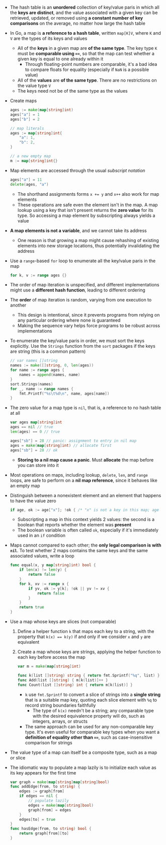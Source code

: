 - The hash table is an **unordered** collection of key/value paris in which all the **keys are distinct**, and the value associated with a given key can be retrieved, updated, or removed using **a constant number of key comparisons** on the average, no matter how large the hash table
- In Go, a map is **a reference to a hash table**, written `map[K]V`, where `K` and `V` are the types of its keys and values
    - All of the **keys** in a given map are **of the same type**. The key type `K` must be **comparable using `==`**, so that the map can test whether a given key is equal to one already within it
        - Through floating-point numbers are comparable, it's a bad idea to compare floats for equality (especially if `NaN` is a possible value)
    - All of the **values** are **of the same type**. There are no restrictions on the value type `V`
    - The keys need not be of the same type as the values
- Create maps

    ```go
    ages := make(map[string]int)
    ages["a"] = 1
    ages["b"] = 2

    // map literals
    ages := map[string]int{
        "a": 1,
        "b": 2,
    }

    // a new empty map
    m := map[string]int{}
    ```

- Map elements are accessed through the usual *subscript notation*

    ```go
    ages["a"] = 11
    delete(ages, "a")
    ```

    - The shorthand assignments forms `x += y` and `x++` also work for map elements
    - These operations are safe even the element isn't in the map. A map lookup using a key that isn't present returns the **zero value** for its type. So accessing a map element by subscripting always yields a value
- **A map elements is not a variable**, and we cannot take its address
    - One reason is that growing a map might cause rehashing of existing elements into new storage locations, thus potentially invalidating the address
- Use a `range`-based `for` loop to enumerate all the key/value paris in the map

    ```go
    for k, v := range ages {}
    ```

- The order of map iteration is unspecified, and different implementations might use a **different hash function**, leading to different ordering
- The **order** of map iteration is random, varying from one execution to another
    - This design is intentional, since it prevents programs from relying on any particular ordering where none is guaranteed
    - Making the sequence vary helps force programs to be robust across implementations
- To enumerate the key/value paris in order, we must sort the keys explicitly. Use the `Strings` function from the `sort` packages if the keys are string (this is a common pattern)

    ```go
    // var names []string
    names := make([]string, 0, len(ages))
    for name := range ages {
        names = append(names, name)
    }
    sort.Strings(names)
    for _, name := range names {
        fmt.Printf("%s\t%d\n", name, ages[name])
    }
    ```

- The zero value for a map type is `nil`, that is, a reference to no hash table at all

    ```go
    var ages map[string]int
    ages == nil // true
    len(ages) == 0 // true

    ages["sb"] = 28 // panic: assignment to entry in nil map
    ages = make(map[string]int) // allocate first
    ages["sb"] = 28 // ok
    ```

    - **Storing to a nil map cause a panic**. Must **allocate** the map before you can store into it
- Most operations on maps, including lookup, `delete`, `len`, and `range` loops, are safe to perform on a **nil map reference**, since it behaves like an empty map
- Distinguish between a nonexistent element and an element that happens to have the value zero

    ```go
    if age, ok := age["x"]; !ok { /* "x" is not a key in this map; age == 0 */ }
    ```

    - Subscripting a map in this context yields 2 values: the second is a boolean that reports whether the element was **present**
    - The boolean variable is often called `ok`, especially if it's immediately used in an `if` condition
- Maps cannot compared to each other; the **only legal comparison is with `nil`**. To test whether 2 maps contains the same keys and the same associated values, write a loop

    ```go
    func equal(x, y map[string]int) bool {
        if len(x) != len(y) {
            return false
        }
        for k, xv := range x {
            if yv, ok := y[k]; !ok || yv != xv {
                return false
            }
        }
        return true
    }
    ```

- Use a map whose keys are slices (not comparable)
   1. Define a helper function `k` that maps each key to a string, with the property that `k(x) == k(y)` if and only if we consider `x` and `y` are equivalent
   2. Create a map whose keys are strings, applying the helper function to each key before access the map

        ```go
        var m = make(map[string]int)

        func k(list []string) string { return fmt.Sprintf("%q", list) }
        func Add(list []string) { m[k(list)]++ }
        func Count(list []string) int { return m[k(list)] }
        ```

        - `k` use `fmt.Sprintf` to convert a slice of strings into a **single string** that is a suitable map key, quoting each slice element with `%q` to record string boundaries faithfully
            - The type of `k(x)` needn't be a string; any comparable type with the desired equivalence property will do, such as integers, arrays, or structs
        - The same approach can be used for any non-comparable key type. It's even useful for comparable key types when you want a **definition of equality other than `==`**, such as case-insensitive comparison for strings
- The value type of a map can itself be a composite type, such as a map or slice
- The idiomatic way to populate a map lazily is to initialize each value as its key appears for the first time
	
    ```go
    var graph = make(map[string]map[string]bool)
    func addEdge(from, to string) {
        edges := graph[from]
        if edges == nil {
            // populate lazily
            edges = make(map[string]bool)
            graph[from] = edges
        }
        edges[to] = true
    }
    func hasEdge(from, to string) bool {
        return graph[from][to]
    }
    ```
